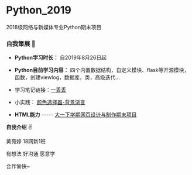 # Python_2019
2018级网络与新媒体专业Python期末项目

### 自我策展 :green_heart:

- **Python学习时长：** 自2019年8月26日起

- **Python目前学习内容：** 四个内置数据结构，自定义模块、flask等开源模块，函数，创建viewlog，数据库，类，高级迭代...

- 学习笔记链接：[一丢丢](http://vicky923.gitee.io/note/Summary2)

- 小实践：
[颜色选择器-背景渐变](http://vicky923.pythonanywhere.com/)

- **HTML能力** ----- [大一下学期网页设计与制作期末项目](http://vicky923.gitee.io/)

**自我介绍** :v:

黄苑婷 18网新1班

有想法 好沟通 愿意学 

合作愉快~

